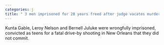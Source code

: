 ```yaml
---
categories: j
title: " 3 men imprisoned for 28 years freed after judge vacates murder convictions"
---
```

Kunta Gable, Leroy Nelson and Bernell Juluke were wrongfully imprisoned, convicted as teens for a fatal drive-by shooting in New Orleans that they did not commit.